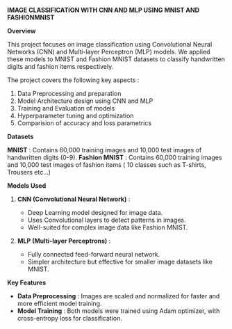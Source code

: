 **IMAGE CLASSIFICATION WITH CNN AND MLP USING MNIST AND FASHIONMNIST**

**Overview**

This project focuses on image classification using Convolutional Neural Networks (CNN) and Multi-layer Perceptron (MLP) models. We applied these models to MNIST and Fashion MNIST datasets to classify handwritten digits and fashion items respectively.

The project covers the following key aspects :

1. Data Preprocessing and preparation
2. Model Architecture design using CNN and MLP
3. Training and Evaluation of models
4. Hyperparameter tuning and optimization
5. Comparision of accuracy and loss parametrics

**Datasets**

**MNIST** : Contains 60,000 training images and 10,000 test images of handwritten digits (0-9).
**Fashion MNIST** : Contains 60,000 training images and 10,000 test images of fashion items ( 10 classes such as T-shirts, Trousers etc...)

**Models Used**

1. **CNN (Convolutional Neural Network)** :
   * Deep Learning model designed for image data.
   * Uses Convolutional layers to detect patterns in images.
   * Well-suited for complex image data like Fashion MNIST.

2. **MLP (Multi-layer Perceptrons)** :
   * Fully connected feed-forward neural network.
   * Simpler architecture but effective for smaller image datasets like MNIST.
  
**Key Features**

* **Data Preprocessing** : Images are scaled and normalized for faster and more efficient model training.
* **Model Training** : Both models were trained using Adam optimizer, with cross-entropy loss for classification.
